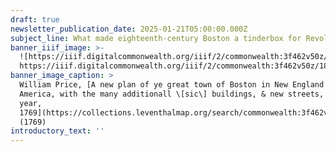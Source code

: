 ```yaml
---
draft: true
newsletter_publication_date: 2025-01-21T05:00:00.000Z
subject_line: What made eighteenth-century Boston a tinderbox for Revolutionary activity?
banner_iiif_image: >-
  ![https://iiif.digitalcommonwealth.org/iiif/2/commonwealth:3f462v50z/1877,1053,7432,2853/1450,/0/default.jpg](https://prod-files-secure.s3.us-west-2.amazonaws.com/5fd9e057-cb3d-4095-bdcf-6bed5e3d3829/0f9580ce-9c35-441d-9592-f65c504b6f26/default.jpg) 
  https://iiif.digitalcommonwealth.org/iiif/2/commonwealth:3f462v50z/1877,1053,7432,2853/1450,/0/default.jpg
banner_image_caption: >
  William Price, [A new plan of ye great town of Boston in New England in
  America, with the many additionall \[sic\] buildings, & new streets, to the
  year,
  1769](https://collections.leventhalmap.org/search/commonwealth:3f462v496)
  (1769)
introductory_text: ''
---
```


